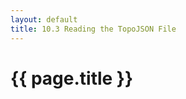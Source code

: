 ```yaml
---
layout: default
title: 10.3 Reading the TopoJSON File
---
```


<h1 class="section-title">{{ page.title }}</h1>

<div>
    <pre id="json"></pre>
</div>

<script type="text/javascript">

    var url = '{{site.baseurl}}/chapter10/data/countries.topojson';

    d3.json(url, function(error, geodata) {

        // Handles errors getting and parsing the data
        if (error) { return error; }

        // Dumps the content of the TopoJSON file in the pre element
        d3.select('pre#json').html(JSON.stringify(geodata, null, 4));
    });
</script>